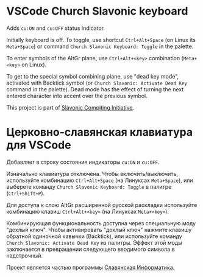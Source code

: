 # VSCode Church Slavonic keyboard

Adds `cu:ON` and `cu:OFF` status indicator.

Initially keyboard is off. To toggle, use shortcut `Ctrl+Alt+Space`
(on Linux its `Meta+Space`) or command `Church Slavonic Keyboard: Toggle`
in the palette.

To enter symbols of the AltGr plane, use `Ctrl+Alt+<key>` combination (`Meta+<key>` on Linux).

To get to the special symbol combining plane, use "dead key mode", activated with Backtick
symbol (or `Church Slavonic: Activate Dead Key` command in the palette).
Dead mode has the effect of turning the next entered character into accent over the previous symbol.

This project is part of [Slavonic Compiting Initiative](https://sci.ponomar.net).

# Церковно-славянская клавиатура для VSCode

Добавляет в строку состояния индикаторы `cu:ON` и `cu:OFF`.

Изначально клавиатура отключена. Чтобы включить/выключить, используйте
комбинацию `Ctrl+Alt+Space` (на Линуксах `Meta+Space`), или
выберете команду `Church Slavonic Keyboard: Toggle` в палитре (`Ctrl+Shift+P`).

Для доступа к слою AltGr расширенной русской раскладки используйте комбинацию клавиш
`Ctrl+Alt+<key>` (на Линуксах `Meta+<key>`).

Комбинирующая функциональность доступна через специальную моду "дохлый ключ". Чтобы активировать
"дохлый ключ" нажмите клавишу обратной одиночной кавычки (Backtick), или
используйте команду `Church Slavonic: Activate Dead Key` из палитры.
Эффект этой моды заключается в превращении следующего вводимого символа в надстрочный.

Проект является частью программы [Славянская Информатика](https://sci.ponomar.net/ru).
